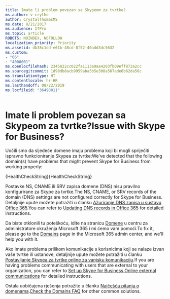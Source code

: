 ```yaml
---
title: Imate li problem povezan sa Skypeom za tvrtke?
ms.author: v-crytho
author: CrystalThomasMS
ms.date: 8/21/2017
ms.audience: ITPro
ms.topic: article
ROBOTS: NOINDEX, NOFOLLOW
localization_priority: Priority
ms.assetid: db38c1dd-e61b-48cd-8f52-40add3dc5632
ms.custom:
- "66"
- "4000001"
ms.openlocfilehash: 2345822cc022fa1113a9aa4203fb09eff872a2cc
ms.sourcegitcommit: 1d98db8acb9959aba3b5e308a567ade6b62da56c
ms.translationtype: HT
ms.contentlocale: hr-HR
ms.lasthandoff: 08/22/2019
ms.locfileid: "36498011"
---
```

# <a name="issue-with-skype-for-business"></a><span data-ttu-id="8396b-102">Imate li problem povezan sa Skypeom za tvrtke?</span><span class="sxs-lookup"><span data-stu-id="8396b-102">Issue with Skype for Business?</span></span>

<span data-ttu-id="8396b-103">Uočili smo da sljedeće domene imaju problema koji bi mogli spriječiti ispravno funkcioniranje Skypea za tvrtke:</span><span class="sxs-lookup"><span data-stu-id="8396b-103">We've detected that the following domain(s) have problems that might prevent Skype for Business from working properly:</span></span>
  
<span data-ttu-id="8396b-104">{HealthCheckString}</span><span class="sxs-lookup"><span data-stu-id="8396b-104">{HealthCheckString}</span></span>
  
<span data-ttu-id="8396b-105">Postavke NS, CNAME ili SRV zapisa domene (DNS) nisu pravilno konfigurirane za Skype za tvrtke.</span><span class="sxs-lookup"><span data-stu-id="8396b-105">The NS, CNAME, or SRV records of the domain (DNS) settings are not configured correctly for Skype for Business.</span></span> <span data-ttu-id="8396b-106">Detaljnije upute možete potražiti u članku [Ažuriranje DNS zapisa u sustavu Office 365](https://support.office.com/article/Create-DNS-records-for-Office-365-when-you-manage-your-DNS-records-B0F3FDCA-8A80-4E8E-9EF3-61E8A2A9AB23.aspx).</span><span class="sxs-lookup"><span data-stu-id="8396b-106">You can refer to [Updating DNS records in Office 365](https://support.office.com/article/Create-DNS-records-for-Office-365-when-you-manage-your-DNS-records-B0F3FDCA-8A80-4E8E-9EF3-61E8A2A9AB23.aspx) for detailed instructions.</span></span>
  
<span data-ttu-id="8396b-107">Da biste otklonili tu poteškoću, idite na stranicu [Domene](https://admin.microsoft.com/adminportal/home#/Domains) u centru za administratore okruženja Microsoft 365 i mi ćemo vam pomoći.</span><span class="sxs-lookup"><span data-stu-id="8396b-107">To fix it, please go to the [Domains](https://admin.microsoft.com/adminportal/home#/Domains) page in the Microsoft 365 admin center, and we'll help you with it.</span></span>
  
<span data-ttu-id="8396b-108">Ako imate problema prilikom komunikacije s korisnicima koji se nalaze izvan vaše tvrtke ili ustanove, detaljnije upute možete potražiti u članku [Postavljanje Skypea za tvrtke online za vanjsku komunikaciju](https://support.microsoft.com/help/10041/set-up-skype-for-business-online-external-communications.aspx).</span><span class="sxs-lookup"><span data-stu-id="8396b-108">If you are having problems communicating with users that are external to your organization, you can refer to [Set up Skype for Business Online external communications](https://support.microsoft.com/help/10041/set-up-skype-for-business-online-external-communications.aspx) for detailed instructions.</span></span>
  
<span data-ttu-id="8396b-109">Ostala uobičajena rješenja potražite u članku [Najčešća pitanja o domenama](https://support.office.com/article/7b7b075d-79f9-4e37-8a9e-fb60c1d95166.aspx).</span><span class="sxs-lookup"><span data-stu-id="8396b-109">[Check the Domains FAQ](https://support.office.com/article/7b7b075d-79f9-4e37-8a9e-fb60c1d95166.aspx) for other common solutions.</span></span>
  